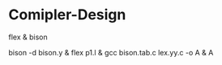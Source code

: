 # Comipler-Design
flex &amp; bison


bison -d bison.y & flex p1.l & gcc bison.tab.c lex.yy.c -o A & A
